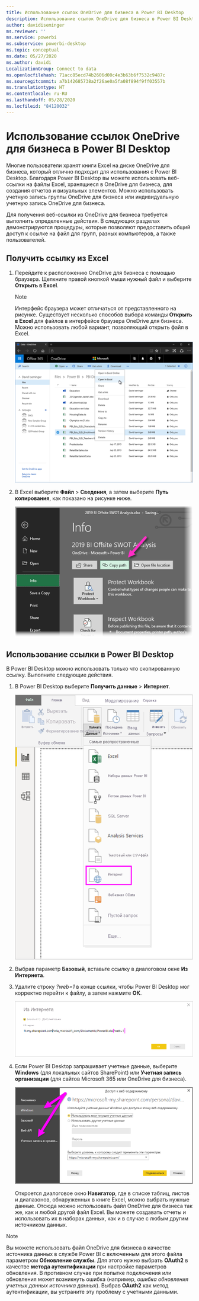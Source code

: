 ```yaml
---
title: Использование ссылок OneDrive для бизнеса в Power BI Desktop
description: Использование ссылок OneDrive для бизнеса в Power BI Desktop
author: davidiseminger
ms.reviewer: ''
ms.service: powerbi
ms.subservice: powerbi-desktop
ms.topic: conceptual
ms.date: 05/27/2020
ms.author: davidi
LocalizationGroup: Connect to data
ms.openlocfilehash: 71acc85ecd74b2606d00c4e3b63b6f7532c9487c
ms.sourcegitcommit: a7b142685738a2f26ae0a5fa08f894f9ff03557b
ms.translationtype: HT
ms.contentlocale: ru-RU
ms.lasthandoff: 05/28/2020
ms.locfileid: "84120032"
---
```

# <a name="use-onedrive-for-business-links-in-power-bi-desktop"></a>Использование ссылок OneDrive для бизнеса в Power BI Desktop
Многие пользователи хранят книги Excel на диске OneDrive для бизнеса, который отлично подходит для использования с Power BI Desktop. Благодаря Power BI Desktop вы можете использовать веб-ссылки на файлы Excel, хранящиеся в OneDrive для бизнеса, для создания отчетов и визуальных элементов. Можно использовать учетную запись группы OneDrive для бизнеса или индивидуальную учетную запись OneDrive для бизнеса.

Для получения веб-ссылки из OneDrive для бизнеса требуется выполнить определенные действия. В следующих разделах демонстрируются процедуры, которые позволяют предоставить общий доступ к ссылке на файл для групп, разных компьютеров, а также пользователей.

## <a name="get-a-link-from-excel"></a>Получить ссылку из Excel
1. Перейдите к расположению OneDrive для бизнеса с помощью браузера. Щелкните правой кнопкой мыши нужный файл и выберите **Открыть в Excel**.
   
   > [!NOTE]
   > Интерфейс браузера может отличаться от представленного на рисунке. Существует несколько способов выбора команды **Открыть в Excel** для файлов в интерфейсе браузера OneDrive для бизнеса. Можно использовать любой вариант, позволяющий открыть файл в Excel.
   
   ![](media/desktop-use-onedrive-business-links/odb-links_02.png)

2. В Excel выберите **Файл** > **Сведения**, а затем выберите **Путь копирования**, как показано на рисунке ниже.
   
   ![](media/desktop-use-onedrive-business-links/onedrive-copy-path.png)

## <a name="use-the-link-in-power-bi-desktop"></a>Использование ссылки в Power BI Desktop
В Power BI Desktop можно использовать только что скопированную ссылку. Выполните следующие действия.

1. В Power BI Desktop выберите **Получить данные** > **Интернет**.
   
   ![](media/desktop-use-onedrive-business-links/power-bi-web-link-onedrive.png)
2. Выбрав параметр **Базовый**, вставьте ссылку в диалоговом окне **Из Интернета**.
3. Удалите строку *?web=1* в конце ссылки, чтобы Power BI Desktop мог корректно перейти к файлу, а затем нажмите **ОК**.
   
    ![](media/desktop-use-onedrive-business-links/power-bi-web-link-confirmation.png) 
4. Если Power BI Desktop запрашивает учетные данные, выберите **Windows** (для локальных сайтов SharePoint) или **Учетная запись организации** (для сайтов Microsoft 365 или OneDrive для бизнеса).
   
   ![](media/desktop-use-onedrive-business-links/odb-links_06.png)

   Откроется диалоговое окно **Навигатор**, где в списке таблиц, листов и диапазонов, обнаруженных в книге Excel, можно выбрать нужные данные. Отсюда можно использовать файл OneDrive для бизнеса так же, как и любой другой файл Excel. Вы можете создавать отчеты и использовать их в наборах данных, как и в случае с любым другим источником данных.

> [!NOTE]
> Вы можете использовать файл OneDrive для бизнеса в качестве источника данных в службе Power BI с включенным для этого файла параметром **Обновление службы**. Для этого нужно выбрать **OAuth2** в качестве **метода аутентификации** при настройке параметров обновления. В противном случае при попытке подключения или обновления может возникнуть ошибка (например, *ошибка обновления учетных данных источника данных*). Выбрав **OAuth2** как метод аутентификации, вы устраните эту проблему с учетными данными.
> 
> 

